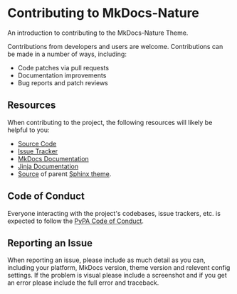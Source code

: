 # Contributing to MkDocs-Nature

An introduction to contributing to the MkDocs-Nature Theme.

Contributions from developers and users are welcome. Contributions can be made
in a number of ways, including:

- Code patches via pull requests
- Documentation improvements
- Bug reports and patch reviews

## Resources

When contributing to the project, the following resources will likely be helpful
to you:

- [Source Code]
- [Issue Tracker]
- [MkDocs Documentation]
- [Jinja Documentation]
- [Source][Sphinx Source] of parent [Sphinx theme].

## Code of Conduct

Everyone interacting with the project's codebases, issue trackers, etc. is
expected to follow the [PyPA Code of Conduct].

## Reporting an Issue

When reporting an issue, please include as much detail as you can, including
your platform, MkDocs version, theme version and relevent config settings. If
the problem is visual please include a screenshot and if you get an error please
include the full error and traceback.

[Source Code]: https://github.com/waylan/mkdocs-nature
[Issue Tracker]: https://github.com/waylan/mkdocs-nature/issues
[MkDocs Documentation]: http://mkdocs.org
[Jinja Documentation]: http://jinja.pocoo.org/
[Sphinx Source]: https://github.com/sphinx-doc/sphinx/tree/master/sphinx/themes
[Sphinx theme]: http://www.sphinx-doc.org/en/stable/theming.html?highlight=nature#builtin-themes
[PyPA Code of Conduct]: https://www.pypa.io/en/latest/code-of-conduct/